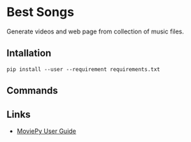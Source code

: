 # Best Songs

Generate videos and web page from collection of music files.

## Intallation

    pip install --user --requirement requirements.txt

## Commands


## Links

- [MoviePy User Guide](https://zulko.github.io/moviepy/index.html)
